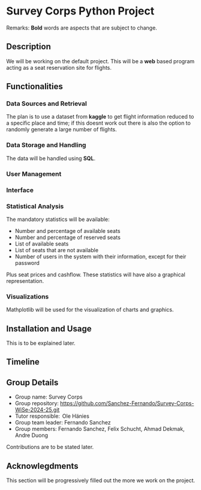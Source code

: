 # Survey Corps Python Project
Remarks:
**Bold** words are aspects that are subject to change.
## Description
We will be working on the default project. This will be a **web** based program acting as a seat reservation site for flights.  
## Functionalities

### Data Sources and Retrieval
The plan is to use a dataset from **kaggle** to get flight information reduced to a specific place and time; if this doesnt work out there is also the option to randomly generate a large number of flights.
### Data Storage and Handling
The data will be handled using **SQL**.
### User Management

### Interface

### Statistical Analysis
The mandatory statistics will be available:

- Number and percentage of available seats
- Number and percentage of reserved seats
- List of available seats 
- List of seats that are not available
- Number of users in the system with their information, except for their password

Plus seat prices and cashflow. 
These statistics will have also a graphical representation.

### Visualizations
Mathplotlib will be used for the visualization of charts and graphics.
## Installation and Usage
This is to be explained later.
## Timeline

## Group Details
- Group name: Survey Corps
- Group repository: https://github.com/Sanchez-Fernando/Survey-Corps-WiSe-2024-25.git
- Tutor responsible:  Ole Hänies
- Group team leader: Fernando Sanchez
- Group members: Fernando Sanchez, Felix Schucht, Ahmad Dekmak, Andre Duong

Contributions are to be stated later.
## Acknowlegdments
This section will be progressively filled out the more we work on the project.